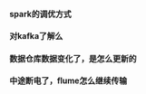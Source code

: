 

#### spark的调优方式





#### 对kafka了解么





#### 数据仓库数据变化了，是怎么更新的





#### 中途断电了，flume怎么继续传输











